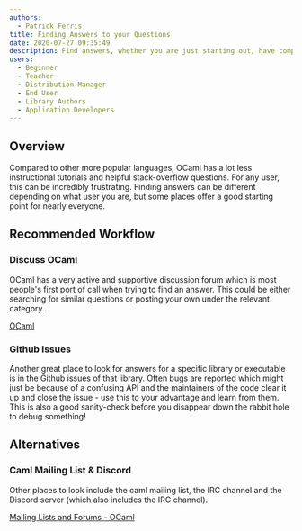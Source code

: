 ```yaml
---
authors:
  - Patrick Ferris
title: Finding Answers to your Questions
date: 2020-07-27 09:35:49
description: Find answers, whether you are just starting out, have complicated theoretical questions or want to know more about building OCaml projects
users:
  - Beginner
  - Teacher
  - Distribution Manager 
  - End User
  - Library Authors
  - Application Developers
---
```


## Overview

Compared to other more popular languages, OCaml has a lot less instructional tutorials and helpful stack-overflow questions. For any user, this can be incredibly frustrating. Finding answers can be different depending on what user you are, but some places offer a good starting point for nearly everyone.

## Recommended Workflow

### Discuss OCaml

OCaml has a very active and supportive discussion forum which is most people's first port of call when trying to find an answer. This could be either searching for similar questions or posting your own under the relevant category. 

[OCaml](https://discuss.ocaml.org/)

### Github Issues

Another great place to look for answers for a specific library or executable is in the Github issues of that library. Often bugs are reported which might just be because of a confusing API and the maintainers of the code clear it up and close the issue - use this to your advantage and learn from them. This is also a good sanity-check before you disappear down the rabbit hole to debug something!

## Alternatives

### Caml Mailing List & Discord

Other places to look include the caml mailing list, the IRC channel and the Discord server (which also includes the IRC channel). 

[Mailing Lists and Forums - OCaml](https://ocaml.org/community/mailing_lists.html)

